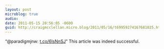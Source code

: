 ```yaml
---
layout: post
microblog: true
audio: 
date: 2011-05-15 20:56:05 -0600
guid: http://craigmcclellan.micro.blog/2011/05/16/t69959274167681025.html
---
```

“@paradigmjnw: [t.co/6lsNnSJ](http://t.co/6lsNnSJ)”  This article was indeed successful.
